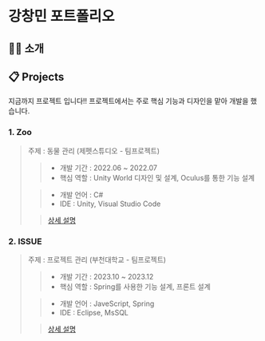 # 강창민 포트폴리오


## 👨‍💻 소개

> 
>
>
>


## 📋 Projects
지금까지 프로젝트 입니다!!
프로젝트에서는 주로 핵심 기능과 디자인을 맡아 개발을 했습니다.

### 1. Zoo

> 주제 : 동물 관리 (제펫스튜디오 - 팀프로젝트)
>
>> - 개발 기간 : 2022.06 ~ 2022.07
>> - 핵심 역할 : Unity World 디자인 및 설계, Oculus를 통한 기능 설계
>
>> - 개발 언어 : C#
>> - IDE : Unity, Visual Studio Code
>
>> [상세 설명](https://github.com/ckdals6932/Zoo)

### 2. ISSUE

> 주제 : 프로젝트 관리 (부천대학교  - 팀프로젝트)
>
>> - 개발 기간 : 2023.10 ~ 2023.12
>> - 핵심 역할 : Spring를 사용한 기능 설계, 프론트 설계 
>
>> - 개발 언어 : JaveScript, Spring
>> - IDE : Eclipse, MsSQL
>
>> [상세 설명](https://github.com/ckdals6932/ISSUE-PROJECT)